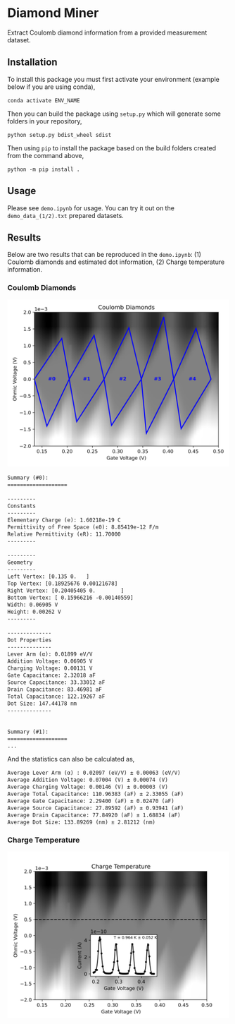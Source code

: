 # Diamond Miner

Extract Coulomb diamond information from a provided measurement dataset. 

## Installation

To install this package you must first activate your environment (example below if you are using conda),
```shell
conda activate ENV_NAME
```
Then you can build the package using `setup.py` which will generate some folders in your repository,
```shell
python setup.py bdist_wheel sdist
```
Then using `pip` to install the package based on the build folders created from the command above,
```shell
python -m pip install . 
```

## Usage

Please see `demo.ipynb` for usage. You can try it out on the `demo_data_(1/2).txt` prepared datasets.

## Results

Below are two results that can be reproduced in the `demo.ipynb`: (1) Coulomb diamonds and estimated dot information, (2) Charge temperature information.

### Coulomb Diamonds

![alt text](photos/demo_data_1/diamonds.svg)

```text
Summary (#0):
===================

---------
Constants
---------
Elementary Charge (e): 1.60218e-19 C
Permittivity of Free Space (ϵ0): 8.85419e-12 F/m
Relative Permittivity (ϵR): 11.70000
---------

---------
Geometry
---------
Left Vertex: [0.135 0.   ]
Top Vertex: [0.18925676 0.00121678]
Right Vertex: [0.20405405 0.        ]
Bottom Vertex: [ 0.15966216 -0.00140559]
Width: 0.06905 V
Height: 0.00262 V
---------

--------------
Dot Properties
--------------
Lever Arm (α): 0.01899 eV/V
Addition Voltage: 0.06905 V
Charging Voltage: 0.00131 V
Gate Capacitance: 2.32018 aF
Source Capacitance: 33.33012 aF
Drain Capacitance: 83.46981 aF
Total Capacitance: 122.19267 aF
Dot Size: 147.44178 nm
--------------


Summary (#1):
===================
...
```

And the statistics can also be calculated as,
```text
Average Lever Arm (α) : 0.02097 (eV/V) ± 0.00063 (eV/V)
Average Addition Voltage: 0.07004 (V) ± 0.00074 (V)
Average Charging Voltage: 0.00146 (V) ± 0.00003 (V)
Average Total Capacitance: 110.96383 (aF) ± 2.33055 (aF)
Average Gate Capacitance: 2.29400 (aF) ± 0.02470 (aF)
Average Source Capacitance: 27.89592 (aF) ± 0.93941 (aF)
Average Drain Capacitance: 77.84920 (aF) ± 1.68834 (aF)
Average Dot Size: 133.89269 (nm) ± 2.81212 (nm)
```

### Charge Temperature

![alt text](photos/demo_data_1/temperature.svg)